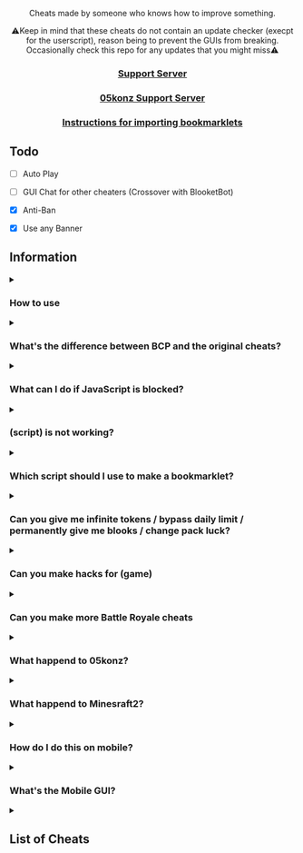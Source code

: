 <p align="center">Cheats made by someone who knows how to improve something.</p>
<p align="center">⚠️Keep in mind that these cheats do not contain an update checker (execpt for the userscript), reason being to prevent the GUIs from breaking. Occasionally check this repo for any updates that you might miss⚠️</p>
<h3 align="center"><a href="https://discord.gg/SAHpM8hd">Support Server</a></h2>
<h3 align="center"><a href="https://discord.gg/jHjGrrdXP6">05konz Support Server</a></h2>
<h3 align="center"><a href="https://gitlab.com/blooket/blooket-cheats/-/blob/main/tutorial/readme.md">Instructions for importing bookmarklets</a></h2>

## Todo

- [ ] Auto Play
- [ ] GUI Chat for other cheaters (Crossover with BlooketBot)
- [x] Anti-Ban
- [x] Use any Banner


## Information

<details><summary><h3>How to use</h3></summary>

There are 3 good methods to using these scripts:
1. Importing one of the Bookmarklets.html files using [these instructions](https://gitlab.com/blooket/blooket-cheats/-/tree/main/tutorial?ref_type=heads)
2. Going to the [GitHub pages site](https://githubman6996.github.io/05konz-blooket-site/), choosing a gamemode, then dragging a cheat to your bookmarks bar or clicking one to copy the script
3. Copying a script and running it in the inspect element console
</details>

<details><summary><h3>What's the difference between BCP and the original cheats?</h3></summary>

New and fixed features are in BCP to give you a better experience and an advantage to people who have the orignal gui. Making this better.
</details>

<details><summary><h3>What can I do if JavaScript is blocked?</h3></summary>

We don't actually know what to do about this or how to fix it, sorry.
</details>

<details><summary><h3>(script) is not working?</h3></summary>

Make sure you're running it properly (see [How to use](https://gitlab.com/blooket/blooket-cheats/-/tree/main/tutorial?ref_type=heads)), if it still doesn't work and other cheats do, then [make an issue](https://github.com/DannyDan0167/Blooket-Cheats-Plus)
</details>

<details><summary><h3>Which script should I use to make a bookmarklet?</h3></summary>

You should use the scripts ending in ".min.js", as using the others will have errors due to formatting.
</details>

<details><summary><h3>Can you give me infinite tokens / bypass daily limit / permanently give me blooks / change pack luck?</h3></summary>

No, these are things we would've already done if they were possible, they're managed on the backend of Blooket so we can't modify them
</details>


<details><summary><h3>Can you make hacks for (game)</h3></summary>

I already have gimkit and kahoot hacks listed on my profile.
</details>

<details><summary><h3>Can you make more Battle Royale cheats</h3></summary>

Battle Royale is a gamemode that works almost entirely on the host's end. The only thing we have control over is answering questions.
</details>

<details><summary><h3>What happend to 05konz?</h3></summary>

05konz's github was suspended but the original cheats still be found on <a href="https://gitlab.com/blooket/blooket-cheats/">Gitlab</a>
</details>

<details><summary><h3>What happend to Minesraft2?</h3></summary>

Minesraft2 was sent a cease and desist from Blooket, and 05konz offered to take over since he wouldn't be able to.
</details>

<details><summary><h3>How do I do this on mobile?</h3></summary>

These scripts aren't made for mobile, so we don't really know how to get them to work on it.
</details>

<details><summary><h3>What's the Mobile GUI?</h3></summary>

The mobile GUI is the first GUI Minesraft2 ever made. Some people said it worked on mobile and it's a lot neater for mobile use apparently so we just called it that.
</details>


<details><summary><h2>List of Cheats</h2></summary>

* [GUI](GUI/Gui.js)
* [Mobile GUI](MobileGUI/mobileGui.js)
### Monster Brawl Fixed by <a href="https://github.com/cryptodude3">Cryptodude3</a> aka Ducklife3141
* Double Enemy XP
* Half Enemy Speed
* Instant Kill
* Invincibility
* Kill Enemies
* Magnet
* Max Current Abilities
* Next Level
* Remove Obstacles
* Reset Health
* Set XP
* Set Level
### Cafe
* Max Items
* Remove Customers
* Reset Abilities
* Set Cash
* Stock Food
### Crypto Hack
* Always Triple
* Always Hack
* Auto Guess
* Choice ESP
* Password ESP
* Remove Hack
* Set Crypto
* Set Password
* Crash Password Added By <a href="https://github.com/cryptodude3">Cryptodude3</a> aka Ducklife3141
* Steal Players Crypto
### Deceptive Dinos
* Auto Choose
* Rock ESP
* Set Fossils
* Set Multiplier
* Stop Cheating
### Tower of Doom
* Fill Deck
* Max Cards
* Max Health
* Max Stats
* Min Enemy
* Set Coins
### Factory
* Choose Blook
* Free Upgrades
* Max Blooks
* Remove Glitches
* Send Glitch
* Set All Mega Bot
* Set Cash
### Fishing Frenzy
* Frenzy
* Remove Distraction
* Send Distraction
* Set Lure
* Set Weight
### Flappy Blook
* Set Score
* Toggle Ghost
### Global
* Auto Answer
* Change Blook Ingame
* Every Answer Correct
* Flood Game Fixed by <a href="https://github.com/cryptodude3">Cryptodude3</a> aka Ducklife3141
* Get Daily Rewards
* Highlight Answers
* Host Any Gamemode
* Remove Name Limit
* Remove Random Name
* Sell Cheap Duplicates
* Sell Duplicate Blooks
* Simulate Pack
* Simulate Unlock
* Spam Buy Blooks
* Subtle Highlight Answers
* Use Any Blook Fixed by <a href="https://github.com/cryptodude3">Cryptodude3</a> aka Ducklife3141
* Use Any Banner By <a href="https://github.com/cryptodude3">Cryptodude3</a> aka Ducklife3141
* Crash Game By <a href="https://github.com/cryptodude3">Cryptodude3</a> aka Ducklife3141
* Chat By <a href="https://github.com/yeahbread/Ego-Menu-Bookmarklets">Ego Menu</a>
* Lobbychat By <a href="https://github.com/cryptodude3">Cryptodude3</a> aka Ducklife3141
* Freeze Leaderboard By <a href="https://github.com/cryptodude3">Cryptodude3</a> aka Ducklife3141
* Pin Guesser By <a href="https://github.com/cryptodude3">Cryptodude3</a> aka Ducklife3141
* Bypass Filter By <a href="https://github.com/cryptodude3">Cryptodude3</a> aka Ducklife3141
* Use Banner IDs By <a href="https://github.com/cryptodude3">Cryptodude3</a> aka Ducklife3141
#### Intervals
* Auto Answer
* Highlight Answers
* Percent Auto Answer
* Subtle Highlight Answers
### Gold Quest
* Always Triple
* Auto Choose
* Chest ESP
* Remove lose 25%-50%
* Reset All Gold
* Reset Players Gold
* Set Gold
* Swap Gold
### Crazy Kingdom
* Choice ESP
* Choice ESP Loop
* Disable Toucan
* Max Stats
* Set Guests
* Skip Guest
### Racing
* Instant Win
### Battle Royale
* Auto Answer
#### Intervals
* Auto Answer
### Blook Rush
* Set Blooks
* Set Defense
### Tower Defense
* Earthquake
* Max Towers
* Remove Ducks
* Remove Enemies
* Remove Obsticles
* Set Damage
* Set Round
* Set Tokens
### Tower Defense 2
* Max Towers
* Remove Enemies
* Set Coins
* Set Health
* Set Round
### Pirate's Voyage
* Max Levels
* Set Doubloons
* Start Heist
* Swap Doubloons
* Take Doubloons
### Santa's Workshop
* Remove Distractions
* Send Distraction
* Set Toys
* Set Toys Per Question
* Swap Toys
</details>
